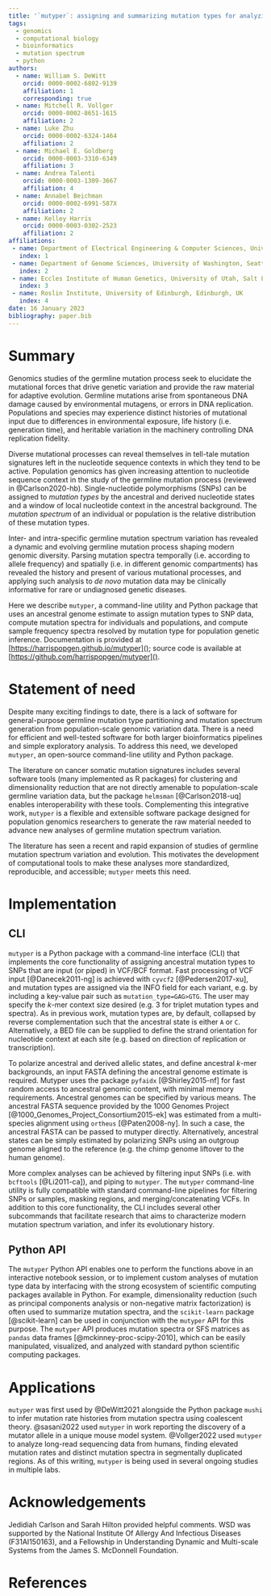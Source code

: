 ```yaml
---
title: '`mutyper`: assigning and summarizing mutation types for analyzing germline mutation spectra'
tags:
  - genomics
  - computational biology
  - bioinformatics
  - mutation spectrum
  - python
authors:
  - name: William S. DeWitt
    orcid: 0000-0002-6802-9139
    affiliation: 1
    corresponding: true
  - name: Mitchell R. Vollger
    orcid: 0000-0002-8651-1615
    affiliation: 2
  - name: Luke Zhu
    orcid: 0000-0002-6324-1464
    affiliation: 2
  - name: Michael E. Goldberg
    orcid: 0000-0003-3310-6349
    affiliation: 3
  - name: Andrea Talenti
    orcid: 0000-0003-1309-3667
    affiliation: 4
  - name: Annabel Beichman
    orcid: 0000-0002-6991-587X
    affiliation: 2
  - name: Kelley Harris
    orcid: 0000-0003-0302-2523
    affiliation: 2
affiliations:
 - name: Department of Electrical Engineering & Computer Sciences, University of California, Berkeley, CA, USA
   index: 1
 - name: Department of Genome Sciences, University of Washington, Seattle, WA, USA
   index: 2
 - name: Eccles Institute of Human Genetics, University of Utah, Salt Lake City, UT, USA
   index: 3
 - name: Roslin Institute, University of Edinburgh, Edinburgh, UK
   index: 4
date: 16 January 2023
bibliography: paper.bib
---
```


# Summary

Genomics studies of the germline mutation process seek to elucidate the mutational forces that drive genetic variation and provide the raw material for adaptive evolution.
Germline mutations arise from spontaneous DNA damage caused by environmental mutagens, or errors in DNA replication.
Populations and species may experience distinct histories of mutational input due to differences in environmental exposure, life history (i.e. generation time), and heritable variation in the machinery controlling DNA replication fidelity.

Diverse mutational processes can reveal themselves in tell-tale mutation signatures left in the nucleotide sequence contexts in which they tend to be active.
Population genomics has given increasing attention to nucleotide sequence context in the study of the germline mutation process (reviewed in @Carlson2020-hb).
Single-nucleotide polymorphisms (SNPs) can be assigned to *mutation types* by the ancestral and derived nucleotide states and a window of local nucleotide context in the ancestral background.
The *mutation spectrum* of an individual or population is the relative distribution of these mutation types.

Inter- and intra-specific germline mutation spectrum variation has revealed a dynamic and evolving germline mutation process shaping modern genomic diversity.
Parsing mutation spectra temporally (i.e. according to allele frequency) and spatially (i.e. in different genomic compartments) has revealed the history and present of various mutational processes, and applying such analysis to *de novo* mutation data may be clinically informative for rare or undiagnosed genetic diseases.

Here we describe `mutyper`, a command-line utility and Python package that uses an ancestral genome estimate to assign mutation types to SNP data, compute mutation spectra for individuals and populations, and compute sample frequency spectra resolved by mutation type for population genetic inference.
Documentation is provided at [https://harrispopgen.github.io/mutyper](); source code is available at [https://github.com/harrispopgen/mutyper]().

# Statement of need

Despite many exciting findings to date, there is a lack of software for general-purpose germline mutation type partitioning and mutation spectrum generation from population-scale genomic variation data.
There is a need for efficient and well-tested software for both larger bioinformatics pipelines and simple exploratory analysis.
To address this need, we developed `mutyper`, an open-source command-line utility and Python package.

The literature on cancer somatic mutation signatures includes several software tools (many implemented as R packages) for clustering and dimensionality reduction that are not directly amenable to population-scale germline variation data, but the package `helmsman` [@Carlson2018-uq] enables interoperability with these tools.
Complementing this integrative work, `mutyper` is a flexible and extensible software package designed for population genomics researchers to generate the raw material needed to advance new analyses of germline mutation spectrum variation.

The literature has seen a recent and rapid expansion of studies of germline mutation spectrum variation and evolution.
This motivates the development of computational tools to make these analyses more standardized, reproducible, and accessible; `mutyper` meets this need.

# Implementation

## CLI

`mutyper` is a Python package with a command-line interface (CLI) that implements the core functionality of assigning ancestral mutation types to SNPs that are input (or piped) in VCF/BCF format.
Fast processing of VCF input [@Danecek2011-ng] is achieved with `cyvcf2` [@Pedersen2017-xu], and mutation types are assigned via the INFO field for each variant, e.g. by including a key-value pair such as `mutation_type=GAG>GTG`.
The user may specify the $k$-mer context size desired (e.g. 3 for triplet mutation types and spectra).
As in previous work, mutation types are, by default, collapsed by reverse complementation such that the ancestral state is either `A` or `C`.
Alternatively, a BED file can be supplied to define the strand orientation for nucleotide context at each site (e.g. based on direction of replication or transcription).

To polarize ancestral and derived allelic states, and define ancestral $k$-mer backgrounds, an input FASTA defining the ancestral genome estimate is required.
Mutyper uses the package `pyfaidx` [@Shirley2015-nf] for fast random access to ancestral genomic content, with minimal memory requirements.
Ancestral genomes can be specified by various means.
The ancestral FASTA sequence provided by the 1000 Genomes Project [@1000_Genomes_Project_Consortium2015-ek] was estimated from a multi-species alignment using `ortheus` [@Paten2008-ny].
In such a case, the ancestral FASTA can be passed to mutyper directly.
Alternatively, ancestral states can be simply estimated by polarizing SNPs using an outgroup genome aligned to the reference (e.g. the chimp genome liftover to the human genome).

More complex analyses can be achieved by filtering input SNPs (i.e. with `bcftools` [@Li2011-ca]), and piping to `mutyper`.
The `mutyper` command-line utility is fully compatible with standard command-line pipelines for filtering SNPs or samples, masking regions, and merging/concatenating VCFs.
In addition to this core functionality, the CLI includes several other subcommands that facilitate research that aims to characterize modern mutation spectrum variation, and infer its evolutionary history.

## Python API

The `mutyper` Python API enables one to perform the functions above in an interactive notebook session, or to implement custom analyses of mutation type data by interfacing with the strong ecosystem of scientific computing packages available in Python.
For example, dimensionality reduction (such as principal components analysis or non-negative matrix factorization) is often used to summarize mutation spectra, and the `scikit-learn` package [@scikit-learn] can be used in conjunction with the `mutyper` API for this purpose.
The `mutyper` API produces mutation spectra or SFS matrices as `pandas` data frames [@mckinney-proc-scipy-2010], which can be easily manipulated, visualized, and analyzed with standard python scientific computing packages.

# Applications

`mutyper` was first used by @DeWitt2021 alongside the Python package `mushi` to infer mutation rate histories from mutation spectra using coalescent theory.
@sasani2022 used `mutyper` in work reporting the discovery of a mutator allele in a unique mouse model system.
@Vollger2022 used `mutyper` to analyze long-read sequencing data from humans, finding elevated mutation rates and distinct mutation spectra in segmentally duplicated regions.
As of this writing, `mutyper` is being used in several ongoing studies in multiple labs.

# Acknowledgements

Jedidiah Carlson and Sarah Hilton provided helpful comments.
WSD was supported by the National Institute Of Allergy And Infectious Diseases (F31AI150163), and a Fellowship in Understanding Dynamic and Multi-scale Systems from the James S. McDonnell Foundation.

# References